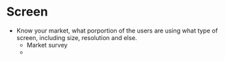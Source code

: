 # Screen
- Know your market, what porportion of the users are using what type of screen, including size, resolution and else.
  - Market survey
  - 